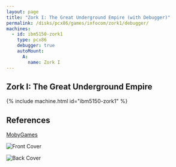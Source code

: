 ```yaml
---
layout: page
title: "Zork I: The Great Underground Empire (with Debugger)"
permalink: /disks/pcx86/games/infocom/zork1/debugger/
machines:
  - id: ibm5150-zork1
    type: pcx86
    debugger: true
    autoMount:
      A:
        name: Zork I
---
```


Zork I: The Great Underground Empire
------------------------------------

{% include machine.html id="ibm5150-zork1" %}

References
----------

[MobyGames](http://www.mobygames.com/game/zork-the-great-underground-empire)

![Front Cover](http://www.mobygames.com/images/covers/l/2934-zork-the-great-underground-empire-dos-front-cover.jpg)

![Back Cover](http://www.mobygames.com/images/covers/l/1742-zork-the-great-underground-empire-dos-back-cover.jpg)
